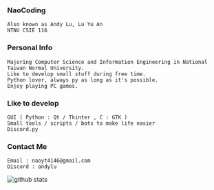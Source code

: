 <h3 align="left">NaoCoding</h3>

```
Also known as Andy Lu, Lu Yu An
NTNU CSIE 116
```

<h3 align="left">Personal Info </h3>

```
Majoring Computer Science and Information Engineering in National Taiwan Normal University.
Like to develop small stuff during free time.
Python lover, always py as long as it's possible.
Enjoy playing PC games.
```

<h3 align="left">Like to develop</h3>

```
GUI ( Python : Qt / Tkinter , C : GTK )
Small tools / scripts / bots to make life easier
Discord.py
```
<h3 align="left">Contact Me </h3>

```
Email : naoyt4146@gmail.com
Discord : andylu
```
<img alt="github stats" src="https://pixel-profile.vercel.app/api/github-stats?username=NaoCoding&theme=road_trip&pixelate_avatar=false">

